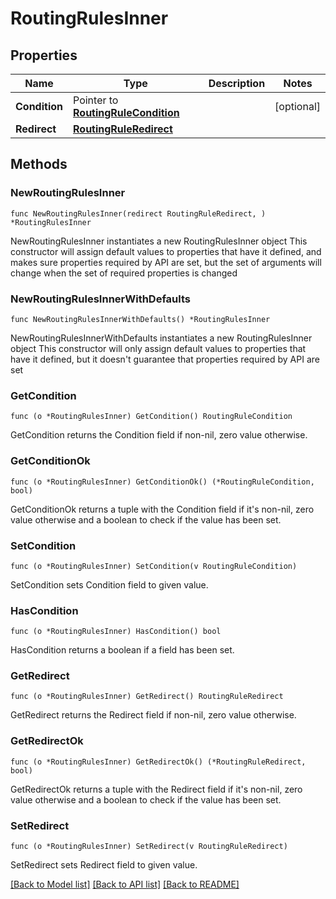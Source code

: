 # RoutingRulesInner

## Properties

Name | Type | Description | Notes
------------ | ------------- | ------------- | -------------
**Condition** | Pointer to [**RoutingRuleCondition**](RoutingRuleCondition.md) |  | [optional] 
**Redirect** | [**RoutingRuleRedirect**](RoutingRuleRedirect.md) |  | 

## Methods

### NewRoutingRulesInner

`func NewRoutingRulesInner(redirect RoutingRuleRedirect, ) *RoutingRulesInner`

NewRoutingRulesInner instantiates a new RoutingRulesInner object
This constructor will assign default values to properties that have it defined,
and makes sure properties required by API are set, but the set of arguments
will change when the set of required properties is changed

### NewRoutingRulesInnerWithDefaults

`func NewRoutingRulesInnerWithDefaults() *RoutingRulesInner`

NewRoutingRulesInnerWithDefaults instantiates a new RoutingRulesInner object
This constructor will only assign default values to properties that have it defined,
but it doesn't guarantee that properties required by API are set

### GetCondition

`func (o *RoutingRulesInner) GetCondition() RoutingRuleCondition`

GetCondition returns the Condition field if non-nil, zero value otherwise.

### GetConditionOk

`func (o *RoutingRulesInner) GetConditionOk() (*RoutingRuleCondition, bool)`

GetConditionOk returns a tuple with the Condition field if it's non-nil, zero value otherwise
and a boolean to check if the value has been set.

### SetCondition

`func (o *RoutingRulesInner) SetCondition(v RoutingRuleCondition)`

SetCondition sets Condition field to given value.

### HasCondition

`func (o *RoutingRulesInner) HasCondition() bool`

HasCondition returns a boolean if a field has been set.

### GetRedirect

`func (o *RoutingRulesInner) GetRedirect() RoutingRuleRedirect`

GetRedirect returns the Redirect field if non-nil, zero value otherwise.

### GetRedirectOk

`func (o *RoutingRulesInner) GetRedirectOk() (*RoutingRuleRedirect, bool)`

GetRedirectOk returns a tuple with the Redirect field if it's non-nil, zero value otherwise
and a boolean to check if the value has been set.

### SetRedirect

`func (o *RoutingRulesInner) SetRedirect(v RoutingRuleRedirect)`

SetRedirect sets Redirect field to given value.



[[Back to Model list]](../README.md#documentation-for-models) [[Back to API list]](../README.md#documentation-for-api-endpoints) [[Back to README]](../README.md)


